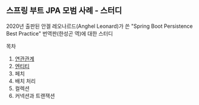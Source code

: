 ## 스프링 부트 JPA 모범 사례 - 스터디

2020년 출판된 안겔 레오나르드(Anghel Leonard)가 쓴 "Spring Boot Persistence Best Practice" 번역판(한성곤 역)에 대한 스터디

목차 

1. [연관관계](01/README.md)
2. [엔티티](02/README.md)
3. 페치
4. 배치 처리
5. 컬렉션
6. 커넥션과 트랜잭션


